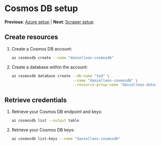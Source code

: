 # Cosmos DB setup

**Previous**: [Azure setup](01-azure.md) | **Next**: [Scraper setup](03-scraper.md)

## Create resources

1. Create a Cosmos DB account:
   ```bash
   az cosmosdb create --name "danielleos-cosmosdb"
   ```
1. Create a database within the account:
   ```bash
   az cosmosdb database create --db-name "ted" \
                               --name "danielleos-cosmosdb" \
                               --resource-group-name "danielleos-data-prod"
   ```

## Retrieve credentials

1. Retrieve your Cosmos DB endpoint and keys:
   ```bash
   az cosmosdb list --output table
   ```
1. Retrieve your Cosmos DB keys:
   ```bash
   az cosmosdb list-keys --name "danielleos-cosmosdb"
   ```
